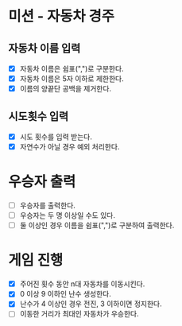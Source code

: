 # 미션 - 자동차 경주
## 자동차 이름 입력
- [X] 자동차 이름은 쉼표(",")로 구분한다.
- [X] 자동차 이름은 5자 이하로 제한한다.
- [X] 이름의 양끝단 공백을 제거한다.

## 시도횟수 입력
- [X] 시도 횟수를 입력 받는다.
- [X] 자연수가 아닐 경우 예외 처리한다.

# 우승자 출력
- [ ] 우승자를 출력한다.
- [ ] 우승자는 두 명 이상일 수도 있다.
- [ ] 둘 이상인 경우 이름을 쉼표(",")로 구분하여 출력한다.

# 게임 진행
- [X] 주어진 횟수 동안 n대 자동차를 이동시킨다.
- [X] 0 이상 9 이하인 난수 생성한다.
- [X] 난수가 4 이상인 경우 전진, 3 이하이면 정지한다.
- [ ] 이동한 거리가 최대인 자동차가 우승한다.
